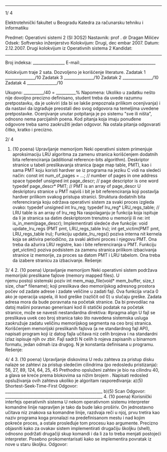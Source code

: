 --------------------------------------------------------------------------------


1/  4 
 
Elektrotehnički fakultet u Beogradu 
Katedra za računarsku tehniku i informatiku 
 
Predmet: Operativni sistemi 2 (SI  3OS2) 
Nastavnik: prof . dr Dragan Milićev 
Odsek: Softversko inženjerstvo 
Kolokvijum: Drugi, dec embar 2007. 
Datum: 2.12.2007. 
Drugi kolokvijum iz Operativnih sistema 2 
Kandidat:
 _____________________________________________________________ 
Broj indeksa: ________________  E-mail:______________________________________ 
 
Kolokvijum traje 2 sata. Dozvoljeno je korišćenje literature. 
Zadatak 1 _______________/10   Zadatak 3 _______________/10 
Zadatak 2 _______________/10   Zadatak 4 _______________/10 
 
 
Ukupno: __________/40 = __________% 
Napomena: Ukoliko u zadatku nešto nije dovoljno precizno definisano, student treba da 
uvede razumnu pretpostavku, da je uokviri (da bi se lakše prepoznala prilikom ocenjivanja) i 
da  nastavi da  izgrađuje  preostali  deo  svog  odgovora  na  temeljima  uvedene  pretpostavke. 
Ocenjivanje unutar potpitanja je po sistemu "sve ili ništa", odnosno nema parcijalnih poena. 
Kod pitanja koja imaju ponuđene odgovore treba samo zaokružiti jedan odgovor. Na ostala 
pitanja odgovarati čitko, kratko i precizno. 
 

2/  4 
1. (10 poena) Upravljanje memorijom 
Neki  operativni  sistem  primenjuje  aproksimaciju  LRU  algoritma  za  zamenu  stranica 
korišćenjem  dodatnih  bita  referenciranja  (additional  reference-bits  algorithm). Deskriptor 
stranice u tabeli preslikavanja stranica (page map table, PMT), kao i sama PMT koju koristi 
hardver se iz programa na jeziku C vidi na sledeći način: 
const int num_of_pages = ...; // number of pages in one address space 
typedef unsigned int page_descr;  // page descriptor is one word 
typedef page_descr* PMT;   // PMT is an array of page_descr 
U deskriptoru stranice u PMT najviš i bit je bit referenciranja koji postavlja hardver prilikom 
svakog pristupa stranici. Struktura dodatnih bita referenciranja koju održava operativni sistem 
za svaki proces izgleda ovako: 
typedef unsigned int lru_reg; 
typedef lru_reg* LRU_regs_table; // LRU table is an array of lru_reg 
Na raspolaganju je funkcija koja ispituje da li je stranica sa datim deskriptorom trenutno u 
memoriji ili ne: 
int is_in_mem(page_descr); 
Implementirati sledeće dve funkcije: 
void update_lru_regs (PMT pmt, LRU_regs_table lru); 
int get_victim(PMT pmt, LRU_regs_table lru); 
Funkciju update_lru_regs() poziva interna nit kernela koja se aktivira periodično, za svaki 
aktivni proces i njegovu PMT. Ona treba da ažurira LRU registre, kao i bite referenciranja u 
PMT. Funkciju 
get_victim() poziva podsistem za zamenu stranica prilikom izbacivanja 
stranice iz memorije, za proces sa datom PMT i LRU tabelom. Ona treba da izabere stranicu 
za izbacivanje. 
Rešenje: 
 
 

3/  4 
2. (10 poena) Upravljanje memorijom 
Neki operativni sistem podržava memorijski preslikane fajlove (memory  mapped  files).  U  
njemu postoji sistemski poziv 
int mem_map_file(void* mem_buffer, size_t size, char* filename); 
koji preslikava deo memorijskog adresnog prostora počev od zadate adrese i zadate veličine u 
zadati fajl. Ova funkcija vraća 0 ako je operacija uspela, ili kod greške (različit od 0) u slučaju 
greške. Zadata adresa mora da bude poravnata na početak stranice. Da bi prevodilac na datoj 
mašini poravnao  generisani  kod  ili  statički  podatak na  početak  stranice,  može  se  navesti 
nestandardna direktiva: 
#pragma align 
U fajl se preslikava uvek ceo broj stranica tako što navedena sistemska usluga zaokružuje 
zadatu veličinu memorijskog segmenta na ceo broj stranica. 
Korišćenjem memorijski preslikanih fajlova (a ne standardnog fajl API), napisati program 
koji iz datog fajla učitava niz celih brojeva i na standardni izlaz ispisuje njih ov zbir. Fajl 
sadrži N celih b   rojeva zapisanih u binarnom formatu, jedan odmah iza drugog. N je konstanta 
definisana u programu. 
Rešenje: 

4/  4 
3. (10 poena) Upravljanje diskovima 
U redu zahteva za pristup disku nalaze se zahtevi za pristup sledećim cilindrima (po redosledu 
pristizanja): 
56, 27, 89, 124, 64, 25, 45 
Prethodno opsluženi zahtev je bio na cilindru 40, a glava se kreće prema blokovima sa nižim 
brojem   . Napisati redosled opsluživanja ovih zahteva ukoliko je algoritam raspoređivanja: 
a)(5) Shortest-Seek-Time-First 
Odgovor: _________________________________________________ 
b)(5) Scan 
Odgovor: _________________________________________________ 
4. (10 poena) Korisnički interfejs operativnih sistema 
U nekom operativnom sistemu interpreter komandne linije napravljen je tako da bude lako 
proširiv. On jednostavno učitava niz znakova sa komandne linije, razdvaja reči u njoj, prvu 
tretira kao naziv programa koga pronalazi na predefinisanom mestu i nad kojim pokreće 
proces, a ostale prosleđuje tom procesu kao argumente. Precizno objasniti kako za ovakav 
sistem implementirati drugačiju školjku (shell), odnosno podržati drugačiji skup komandi i da 
li za to treba menjati postojeći interpreter. Posebno prokomentarisati kako se implementira 
povratak iz nove u staru školjku. 
Odgovor: 